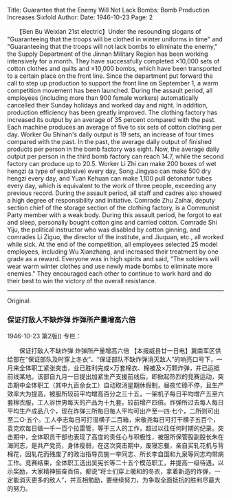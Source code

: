 Title: Guarantee that the Enemy Will Not Lack Bombs: Bomb Production Increases Sixfold
Author:
Date: 1946-10-23
Page: 2

　　【Ben Bu Weixian 21st electric】Under the resounding slogans of "Guaranteeing that the troops will be clothed in winter uniforms in time" and "Guaranteeing that the troops will not lack bombs to eliminate the enemy," the Supply Department of the Jinnan Military Region has been working intensively for a month. They have successfully completed ×10,000 sets of cotton clothes and quilts and ×10,000 bombs, which have been transported to a certain place on the front line. Since the department put forward the call to step up production to support the front line on September 1, a warm competition movement has been launched. During the assault period, all employees (including more than 900 female workers) automatically cancelled their Sunday holidays and worked day and night. In addition, production efficiency has been greatly improved. The clothing factory has increased its output by an average of 35 percent compared with the past. Each machine produces an average of five to six sets of cotton clothing per day. Worker Gu Shinan's daily output is 19 sets, an increase of four times compared with the past. In the past, the average daily output of finished products per person in the bomb factory was eight. Now, the average daily output per person in the third bomb factory can reach 14.7, while the second factory can produce up to 20.5. Worker Li Zhi can make 200 boxes of wet hengzi (a type of explosive) every day, Song Jingyao can make 500 dry hengzi every day, and Yuan Kehuan can make 1,100 pull detonator tubes every day, which is equivalent to the work of three people, exceeding any previous record. During the assault period, all staff and cadres also showed a high degree of responsibility and initiative. Comrade Zhu Zaihai, deputy section chief of the storage section of the clothing factory, is a Communist Party member with a weak body. During this assault period, he forgot to eat and sleep, personally bought cotton gins and carried cotton. Comrade Shi Yiju, the political instructor who was disabled by cotton ginning, and comrades Li Ziguo, the director of the institute, and Jiuquan, etc., all worked while sick. At the end of the competition, all employees selected 25 model employees, including Wu Xianzhang, and increased their treatment by one grade as a reward. Everyone was in high spirits and said, "The soldiers will wear warm winter clothes and use newly made bombs to eliminate more enemies." They encouraged each other to continue to work hard and do their best to win the victory of the overall resistance.



<hr /> 

Original: 


### 保证打敌人不缺炸弹  炸弹所产量增高六倍

1946-10-23
第2版()
专栏：

　　保证打敌人不缺炸弹
    炸弹所产量增高六倍
    【本报威县廿一日电】冀南军区供给部在“保证部队及时穿上冬衣”、“保证部队不缺炸弹消灭敌人”的响亮口号下，一月来全体职工紧张突击，业已胜利完成×万套棉衣、棉被及×万颗炸弹，并已运抵前线某地。该部自九月一日提出加紧生产支援前线后，即掀起热烈的竞赛运动，突击期中全体职工（其中九百余女工）自动取消星期休假制，昼夜忙碌不停，且生产效率大为提高，被服所较前平均增高百分之三十五，一架机子每日平均增产五至六套棉衣服，工人谷世男每天的产品为十九套，较前增产四倍。炸弹所过去每人每日平均生产成品八个，现在炸弹三所每日每人平均可出产至一四·七个，二所则可出至二○·五个。工人李志每日可打湿横子二百箱，宋敬尧每日可打干横子五百个，袁克欢每日做一千一百个拉雷管，等于三人的工作，超过以往任何时期的纪录。突击期中，全体职员干部也表现了高度的责任心与积极性，被服所保管股副股长朱在海同志，是共产党员，身体瘦弱，在这次突击期中，废寝忘餐，亲自买轧花机与背棉花，因轧花而残废了的政治指导员施一举同志、所长李自国和九泉等同志均带病工作。竞赛结束，全体职工选出吴宪长等二十五个模范职工，并提高一级待遇，以示奖励，大家精神振奋百倍，都说“将士们穿上暖和的冬衣，拿着新造的炸弹，一定能消灭更多的敌人”，并互相勉励，要继续努力，为争取全面抵抗的胜利尽最大的努力。
